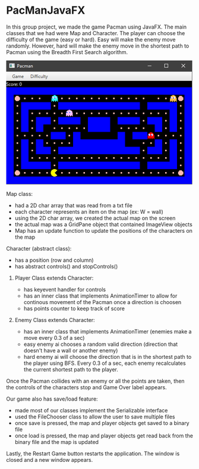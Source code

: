 # PacManJavaFX
In this group project, we made the game Pacman using JavaFX.
The main classes that we had were Map and Character.
The player can choose the difficulty of the game (easy or hard). Easy will make the enemy move randomly. However, hard will make the enemy move in the shortest path to Pacman using the Breadth First Search algorithm. 

![1](https://github.com/RamizFaragalla/PacManJavaFX/blob/master/gameScreenshot.PNG)

Map class:
  - had a 2D char array that was read from a txt file
  - each character represents an item on the map (ex: W = wall)
  - using the 2D char array, we created the actual map on the screen
  - the actual map was a GridPane object that contained ImageView objects
  - Map has an update function to update the positions of the characters on the map

Character (abstract class):
  - has a position (row and column) 
  - has abstract controls() and stopControls()
  
  1. Player Class extends Character:
      - has keyevent handler for controls
      - has an inner class that implements AnimationTimer to allow for continous movement of the Pacman once a direction is choosen
      - has points counter to keep track of score
  
  2. Enemy Class extends Character:
      - has an inner class that implements AnimationTimer (enemies make a move every 0.3 of a sec)
      - easy enemy ai chooses a random valid direction (direction that doesn't have a wall or another enemy)
      - hard enemy ai will choose the direction that is in the shortest path to the player using BFS. Every 0.3 of a sec, each enemy      recalculates the current shortest path to the player.

Once the Pacman collides with an enemy or all the points are taken, then the controls of the characters stop and Game Over label appears.

Our game also has save/load feature:
  - made most of our classes implement the Serializable interface
  - used the FileChooser class to allow the user to save multiple files
  - once save is pressed, the map and player objects get saved to a binary file
  - once load is pressed, the map and player objects get read back from the binary file and the map is updated
  
Lastly, the Restart Game button restarts the application. The window is closed and a new window appears. 
